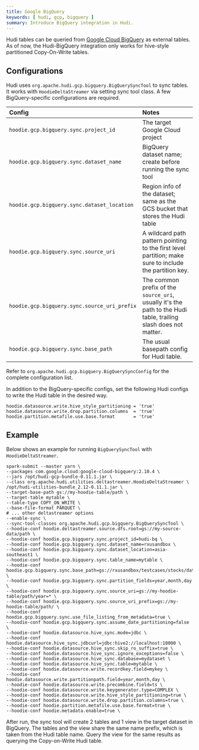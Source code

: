 ```yaml
---
title: Google BigQuery
keywords: [ hudi, gcp, bigquery ]
summary: Introduce BigQuery integration in Hudi.
---
```


Hudi tables can be queried from [Google Cloud BigQuery](https://cloud.google.com/bigquery) as external tables. As of
now, the Hudi-BigQuery integration only works for hive-style partitioned Copy-On-Write tables.

## Configurations

Hudi uses `org.apache.hudi.gcp.bigquery.BigQuerySyncTool` to sync tables. It works with `HoodieDeltaStreamer` via
setting sync tool class. A few BigQuery-specific configurations are required.

| Config                                       | Notes                                                                                                           |
|:---------------------------------------------|:----------------------------------------------------------------------------------------------------------------|
| `hoodie.gcp.bigquery.sync.project_id`        | The target Google Cloud project                                                                                 |
| `hoodie.gcp.bigquery.sync.dataset_name`      | BigQuery dataset name; create before running the sync tool                                                      |
| `hoodie.gcp.bigquery.sync.dataset_location`  | Region info of the dataset; same as the GCS bucket that stores the Hudi table                                   |
| `hoodie.gcp.bigquery.sync.source_uri`        | A wildcard path pattern pointing to the first level partition; make sure to include the partition key.          |
| `hoodie.gcp.bigquery.sync.source_uri_prefix` | The common prefix of the `source_uri`, usually it's the path to the Hudi table, trailing slash does not matter. |
| `hoodie.gcp.bigquery.sync.base_path`         | The usual basepath config for Hudi table.                                                                       |

Refer to `org.apache.hudi.gcp.bigquery.BigQuerySyncConfig` for the complete configuration list.

In addition to the BigQuery-specific configs, set the following Hudi configs to write the Hudi table in the desired way.

```
hoodie.datasource.write.hive_style_partitioning = 'true'
hoodie.datasource.write.drop.partition.columns  = 'true'
hoodie.partition.metafile.use.base.format       = 'true'
```

## Example

Below shows an example for running `BigQuerySyncTool` with `HoodieDeltaStreamer`.

```shell
spark-submit --master yarn \
--packages com.google.cloud:google-cloud-bigquery:2.10.4 \
--jars /opt/hudi-gcp-bundle-0.11.1.jar \
--class org.apache.hudi.utilities.deltastreamer.HoodieDeltaStreamer \
/opt/hudi-utilities-bundle_2.12-0.11.1.jar \
--target-base-path gs://my-hoodie-table/path \
--target-table mytable \
--table-type COPY_ON_WRITE \
--base-file-format PARQUET \
# ... other deltastreamer options
--enable-sync \
--sync-tool-classes org.apache.hudi.gcp.bigquery.BigQuerySyncTool \
--hoodie-conf hoodie.deltastreamer.source.dfs.root=gs://my-source-data/path \
--hoodie-conf hoodie.gcp.bigquery.sync.project_id=hudi-bq \
--hoodie-conf hoodie.gcp.bigquery.sync.dataset_name=rxusandbox \
--hoodie-conf hoodie.gcp.bigquery.sync.dataset_location=asia-southeast1 \
--hoodie-conf hoodie.gcp.bigquery.sync.table_name=mytable \
--hoodie-conf hoodie.gcp.bigquery.sync.base_path=gs://rxusandbox/testcases/stocks/data/target/${NOW} \
--hoodie-conf hoodie.gcp.bigquery.sync.partition_fields=year,month,day \
--hoodie-conf hoodie.gcp.bigquery.sync.source_uri=gs://my-hoodie-table/path/year=* \
--hoodie-conf hoodie.gcp.bigquery.sync.source_uri_prefix=gs://my-hoodie-table/path/ \
--hoodie-conf hoodie.gcp.bigquery.sync.use_file_listing_from_metadata=true \
--hoodie-conf hoodie.gcp.bigquery.sync.assume_date_partitioning=false \
--hoodie-conf hoodie.datasource.hive_sync.mode=jdbc \
--hoodie-conf hoodie.datasource.hive_sync.jdbcurl=jdbc:hive2://localhost:10000 \
--hoodie-conf hoodie.datasource.hive_sync.skip_ro_suffix=true \
--hoodie-conf hoodie.datasource.hive_sync.ignore_exceptions=false \
--hoodie-conf hoodie.datasource.hive_sync.database=mydataset \
--hoodie-conf hoodie.datasource.hive_sync.table=mytable \
--hoodie-conf hoodie.datasource.write.recordkey.field=mykey \
--hoodie-conf hoodie.datasource.write.partitionpath.field=year,month,day \
--hoodie-conf hoodie.datasource.write.precombine.field=ts \
--hoodie-conf hoodie.datasource.write.keygenerator.type=COMPLEX \
--hoodie-conf hoodie.datasource.write.hive_style_partitioning=true \
--hoodie-conf hoodie.datasource.write.drop.partition.columns=true \
--hoodie-conf hoodie.partition.metafile.use.base.format=true \
--hoodie-conf hoodie.metadata.enable=true \
```

After run, the sync tool will create 2 tables and 1 view in the target dataset in BigQuery. The tables and the view
share the same name prefix, which is taken from the Hudi table name. Query the view for the same results as querying the
Copy-on-Write Hudi table.
